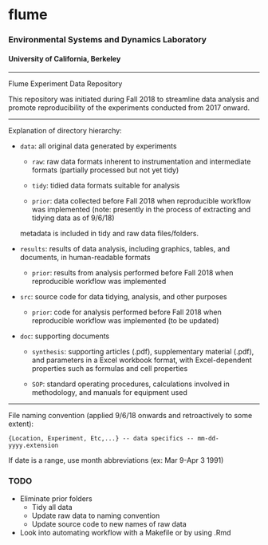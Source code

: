 # flume

### Environmental Systems and Dynamics Laboratory
#### University of California, Berkeley
___

Flume Experiment Data Repository

This repository was initiated during Fall 2018 to streamline data analysis and promote reproducibility of the experiments conducted from 2017 onward.
___

Explanation of directory hierarchy:

- `data`: all original data generated by experiments

	- `raw`: raw data formats inherent to instrumentation and intermediate formats (partially processed but not yet tidy)

	- `tidy`: tidied data formats suitable for analysis

	- `prior`: data collected before Fall 2018 when reproducible workflow was implemented (note: presently in the process of extracting and tidying data as of 9/6/18)

	metadata is included in tidy and raw data files/folders.

- `results`: results of data analysis, including graphics, tables, and documents, in human-readable formats

	- `prior`: results from analysis performed before Fall 2018 when reproducible workflow was implemented

- `src`: source code for data tidying, analysis, and other purposes

	- `prior`: code for analysis  performed before Fall 2018 when reproducible workflow was implemented (to be updated)

- `doc`: supporting documents

	- `synthesis`: supporting articles (.pdf), supplementary material (.pdf), and parameters in a Excel workbook format, with Excel-dependent properties such as formulas and cell properties

	- `SOP`: standard operating procedures, calculations involved in methodology, and manuals for equipment used
___

File naming convention (applied 9/6/18 onwards and retroactively to some extent):

`{Location, Experiment, Etc,...} -- data specifics -- mm-dd-yyyy.extension`

If date is a range, use month abbreviations (ex: Mar 9-Apr 3 1991)


### TODO

- Eliminate prior folders
	- Tidy all data
	- Update raw data to naming convention
	- Update source code to new names of raw data
- Look into automating workflow with a Makefile or by using .Rmd
